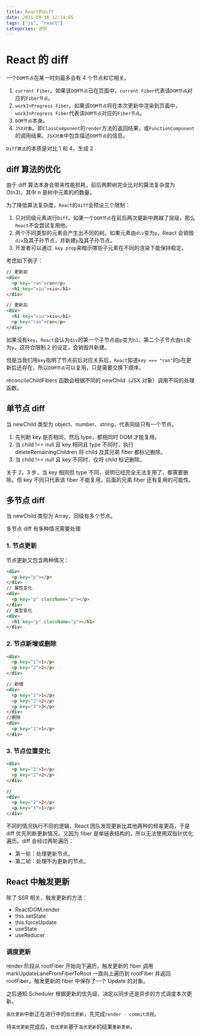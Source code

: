 ```yaml
---
title: React的diff
date: 2021-09-18 12:14:05
tags: ["js", "react"]
categories: 进阶
---
```


# React 的 diff

一个`DOM节点`在某一时刻最多会有 4 个节点和它相关。

1. `current Fiber`。如果该`DOM节点`已在页面中，`current Fiber`代表该`DOM节点`对应的`Fiber节点`。
2. `workInProgress Fiber`。如果该`DOM节点`将在本次更新中渲染到页面中，`workInProgress Fiber`代表该`DOM节点`对应的`Fiber节点`。
3. `DOM节点`本身。
4. `JSX对象`。即`ClassComponent`的`render`方法的返回结果，或`FunctionComponent`的调用结果。`JSX对象`中包含描述`DOM节点`的信息。

`Diff算法`的本质是对比 1 和 4，生成 2

## diff 算法的优化

由于 diff 算法本身会带来性能损耗，前后两颗树完全比对的算法复杂度为 O(n3)，其中 n 是树中元素的的数量。

为了降低算法复杂度，`React`的`diff`会预设三个限制：

1. 只对同级元素进行`Diff`。如果一个`DOM节点`在前后两次更新中跨越了层级，那么`React`不会尝试复用他。
2. 两个不同类型的元素会产生出不同的树。如果元素由`div`变为`p`，React 会销毁`div`及其子孙节点，并新建`p`及其子孙节点。
3. 开发者可以通过  `key prop`来暗示哪些子元素在不同的渲染下能保持稳定。

考虑如下例子：

```html
// 更新前
<div>
  <p key="ran">ran</p>
  <h1 key="xiu">xiu</h1>
</div>

// 更新后
<div>
  <h1 key="xiu">xiu</h1>
  <p key="ran">ran</p>
</div>
```

如果没有`key`，`React`会认为`div`的第一个子节点由`p`变为`h1`，第二个子节点由`h1`变为`p`。这符合限制 2 的设定，会销毁并新建。

但是当我们用`key`指明了节点前后对应关系后，`React`知道`key === "ran"`的`p`在更新后还存在，所以`DOM节点`可以复用，只是需要交换下顺序。

reconcileChildFibers 函数会根据不同的 newChild（JSX 对象）调用不同的处理函数。

## 单节点 diff

当 newChild 类型为 object、number、string，代表同级只有一个节点。

1. 先判断 key 是否相同，然后 type，都相同时 DOM 才能复用。
2. 当 child !== null 且 key 相同且 type 不同时，执行 deleteRemainingChildren 将 child 及其兄弟 fiber 都标记删除。
3. 当 child !== null 且 key 不同时，仅将 child 标记删除。

关于 2，3 步，当 key 相同但 type 不同，说明已经完全无法复用了，都需要删除。但 key 不同只代表该 fiber 不能复用，后面的兄弟 fiber 还有复用的可能性。

## 多节点 diff

当 newChild 类型为 Array，同级有多个节点。

多节点 diff 有多种情况需要处理

### 1. 节点更新

节点更新又包含两种情况：

```html
<div>
  <p key="p"></p>
</div>
// 属性变化
<div>
  <p key="p" className="p"></p>
</div>
// 类型变化
<div>
  <h1 key="p" className="p"></h1>
</div>
```

### 2. 节点新增或删除

```html
<div>
  <p key="1">1</p>
  <p key="2">2</p>
</div>

// 新增
<div>
  <p key="1">1</p>
  <p key="2">2</p>
  <p key="3">3</p>
</div>
//删除
<div>
  <p key="1">1</p>
</div>
```

### 3. 节点位置变化

```html
<div>
  <p key="1">1</p>
  <p key="2">2</p>
</div>

//
<div>
  <p key="2">2</p>
  <p key="1">1</p>
</div>
```

不同的情况执行不同的逻辑，React 团队发现更新比其他两种的频率更高，于是 diff 优先判断更新情况。又因为 fiber 是单链表结构的，所以无法使用双指针优化遍历。diff 会经过两轮遍历：

- 第一轮：处理更新节点。
- 第二轮：处理不为更新的节点。

## React 中触发更新

除了 SSR 相关，触发更新的方法：

- ReactDOM.render
- this.setState
- this.forceUpdate
- useState
- useReducer

### 调度更新

render 阶段从 rootFiber 开始向下遍历，触发更新的 fiber 调用 markUpdateLaneFromFiberToRoot 一直向上遍历到 rootFiber 并返回 rootFiber。触发更新的 fiber 中保存了一个 Update 的对象。

之后通知 Scheduler 根据更新的优先级，决定以同步还是异步的方式调度本次更新。

`高优更新`中断正在进行中的`低优更新`，先完成`render - commit流程`。

待`高优更新`完成后，`低优更新`基于`高优更新`的结果`重新更新`。
